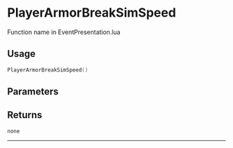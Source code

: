 # PlayerArmorBreakSimSpeed
Function name in EventPresentation.lua
## Usage
```lua
PlayerArmorBreakSimSpeed()
```
## Parameters

## Returns
`none`

---